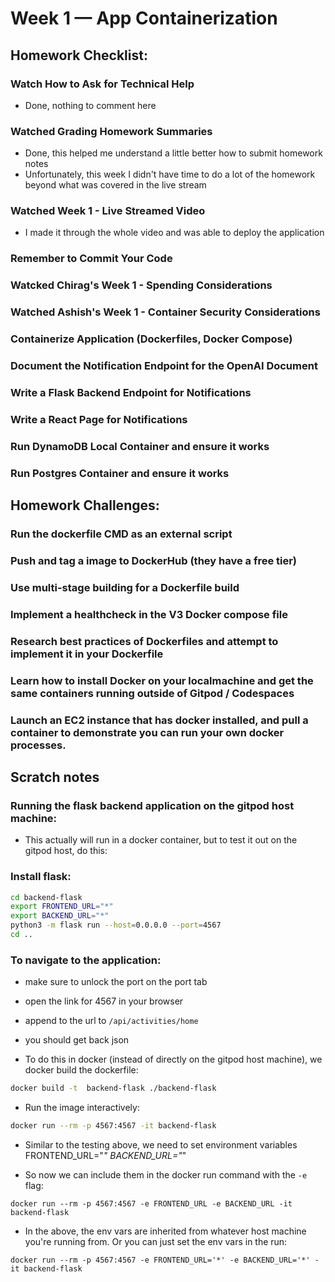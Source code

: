 # Week 1 — App Containerization

## Homework Checklist:
### Watch How to Ask for Technical Help
- Done, nothing to comment here

### Watched Grading Homework Summaries
- Done, this helped me understand a little better how to submit homework notes
- Unfortunately, this week I didn't have time to do a lot of the homework beyond what was covered in the live stream

### Watched Week 1 - Live Streamed Video
- I made it through the whole video and was able to deploy the application

### Remember to Commit Your Code
### Watcked Chirag's Week 1 - Spending Considerations
### Watched Ashish's Week 1 - Container Security Considerations
### Containerize Application (Dockerfiles, Docker Compose)
### Document the Notification Endpoint for the OpenAI Document
### Write a Flask Backend Endpoint for Notifications
### Write a React Page for Notifications
### Run DynamoDB Local Container and ensure it works
### Run Postgres Container and ensure it works

## Homework Challenges:
### Run the dockerfile CMD as an external script
### Push and tag a image to DockerHub (they have a free tier)
### Use multi-stage building for a Dockerfile build
### Implement a healthcheck in the V3 Docker compose file
### Research best practices of Dockerfiles and attempt to implement it in your Dockerfile
### Learn how to install Docker on your localmachine and get the same containers running outside of Gitpod / Codespaces
### Launch an EC2 instance that has docker installed, and pull a container to demonstrate you can run your own docker processes. 



## Scratch notes
### Running the flask backend application on the gitpod host machine:

- This actually will run in a docker container, but to test it out on the gitpod host, do this:

### Install flask:

```sh
cd backend-flask
export FRONTEND_URL="*"
export BACKEND_URL="*"
python3 -m flask run --host=0.0.0.0 --port=4567
cd ..
```

### To navigate to the application:
- make sure to unlock the port on the port tab
- open the link for 4567 in your browser
- append to the url to `/api/activities/home`
- you should get back json

- To do this in docker (instead of directly on the gitpod host machine), we docker build the dockerfile:
```sh
docker build -t  backend-flask ./backend-flask
```

- Run the image interactively:
```sh
docker run --rm -p 4567:4567 -it backend-flask
```

- Similar to the testing above, we need to set environment variables
FRONTEND_URL="*"
BACKEND_URL="*"

- So now we can include them in the docker run command with the `-e` flag:
```docker
docker run --rm -p 4567:4567 -e FRONTEND_URL -e BACKEND_URL -it backend-flask
```
- In the above, the env vars are inherited from whatever host machine you're running from. Or you can just set the env vars in the run:
```docker
docker run --rm -p 4567:4567 -e FRONTEND_URL='*' -e BACKEND_URL='*' -it backend-flask
```